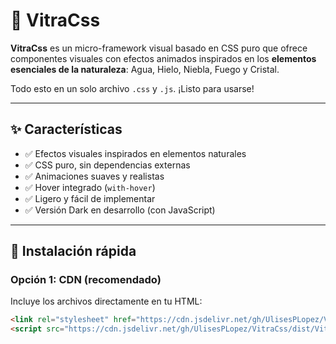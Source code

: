 # 🔮 VitraCss

**VitraCss** es un micro-framework visual basado en CSS puro que ofrece componentes visuales con efectos animados inspirados en los **elementos esenciales de la naturaleza**: Agua, Hielo, Niebla, Fuego y Cristal. 

Todo esto en un solo archivo `.css` y `.js`. ¡Listo para usarse!

---

## ✨ Características

- ✅ Efectos visuales inspirados en elementos naturales
- ✅ CSS puro, sin dependencias externas
- ✅ Animaciones suaves y realistas
- ✅ Hover integrado (`with-hover`)
- ✅ Ligero y fácil de implementar
- ✅ Versión Dark en desarrollo (con JavaScript)

---

## 🚀 Instalación rápida

### Opción 1: CDN (recomendado)
Incluye los archivos directamente en tu HTML:

```html
<link rel="stylesheet" href="https://cdn.jsdelivr.net/gh/UlisesPLopez/VitraCss/dist/VitraCss.min.css">
<script src="https://cdn.jsdelivr.net/gh/UlisesPLopez/VitraCss/dist/VitraCss.min.js" defer></script>
